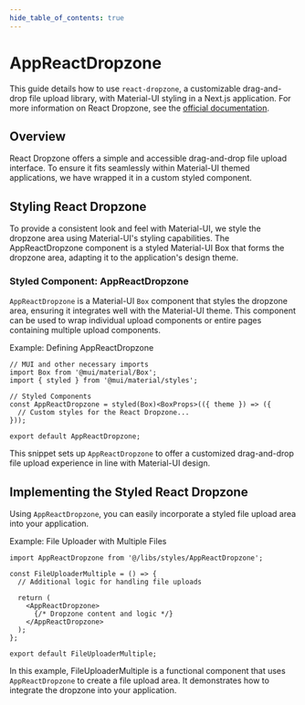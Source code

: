 ```yaml
---
hide_table_of_contents: true
---
```


# AppReactDropzone

This guide details how to use `react-dropzone`, a customizable drag-and-drop file upload library, with Material-UI styling in a Next.js application. For more information on React Dropzone, see the [official documentation](https://react-dropzone.js.org/).

## Overview

React Dropzone offers a simple and accessible drag-and-drop file upload interface. To ensure it fits seamlessly within Material-UI themed applications, we have wrapped it in a custom styled component.

## Styling React Dropzone

To provide a consistent look and feel with Material-UI, we style the dropzone area using Material-UI's styling capabilities. The AppReactDropzone component is a styled Material-UI Box that forms the dropzone area, adapting it to the application's design theme.

### Styled Component: AppReactDropzone

`AppReactDropzone` is a Material-UI `Box` component that styles the dropzone area, ensuring it integrates well with the Material-UI theme. This component can be used to wrap individual upload components or entire pages containing multiple upload components.

Example: Defining AppReactDropzone

```tsx
// MUI and other necessary imports
import Box from '@mui/material/Box';
import { styled } from '@mui/material/styles';

// Styled Components
const AppReactDropzone = styled(Box)<BoxProps>(({ theme }) => ({
  // Custom styles for the React Dropzone...
}));

export default AppReactDropzone;
```

This snippet sets up `AppReactDropzone` to offer a customized drag-and-drop file upload experience in line with Material-UI design.

## Implementing the Styled React Dropzone

Using `AppReactDropzone`, you can easily incorporate a styled file upload area into your application.

Example: File Uploader with Multiple Files

```tsx
import AppReactDropzone from '@/libs/styles/AppReactDropzone';

const FileUploaderMultiple = () => {
  // Additional logic for handling file uploads

  return (
    <AppReactDropzone>
      {/* Dropzone content and logic */}
    </AppReactDropzone>
  );
};

export default FileUploaderMultiple;
```

In this example, FileUploaderMultiple is a functional component that uses `AppReactDropzone` to create a file upload area. It demonstrates how to integrate the dropzone into your application.
